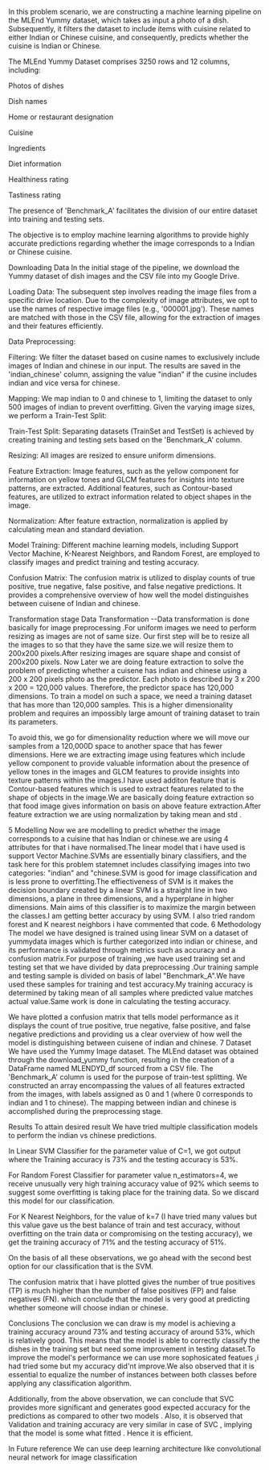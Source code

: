 In this problem scenario, we are constructing a machine learning pipeline on the MLEnd Yummy dataset, which takes as input a photo of a dish. Subsequently, it filters the dataset to include items with cuisine related to either Indian or Chinese cuisine, and consequently, predicts whether the cuisine is Indian or Chinese.

The MLEnd Yummy Dataset comprises 3250 rows and 12 columns, including:

Photos of dishes

Dish names

Home or restaurant designation

Cuisine

Ingredients

Diet information

Healthiness rating

Tastiness rating

The presence of 'Benchmark_A' facilitates the division of our entire dataset into training and testing sets.

The objective is to employ machine learning algorithms to provide highly accurate predictions regarding whether the image corresponds to a Indian or Chinese cuisine.


Downloading Data
In the initial stage of the pipeline, we download the Yummy dataset of dish images and the CSV file into my Google Drive.

Loading Data: The subsequent step involves reading the image files from a specific drive location. Due to the complexity of image attributes, we opt to use the names of respective image files (e.g., '000001.jpg'). These names are matched with those in the CSV file, allowing for the extraction of images and their features efficiently.

Data Preprocessing:

Filtering: We filter the dataset based on cusine names to exclusively include images of Indian and chinese in our input. The results are saved in the 'indian_chinese' column, assigning the value "indian" if the cusine includes indian and vice versa for chinese.

Mapping: We map indian to 0 and chinese to 1, limiting the dataset to only 500 images of indian to prevent overfitting. Given the varying image sizes, we perform a Train-Test Split:

Train-Test Split: Separating datasets (TrainSet and TestSet) is achieved by creating training and testing sets based on the 'Benchmark_A' column.

Resizing: All images are resized to ensure uniform dimensions.

Feature Extraction: Image features, such as the yellow component for information on yellow tones and GLCM features for insights into texture patterns, are extracted. Additional features, such as Contour-based features, are utilized to extract information related to object shapes in the image.

Normalization: After feature extraction, normalization is applied by calculating mean and standard deviation.

Model Training: Different machine learning models, including Support Vector Machine, K-Nearest Neighbors, and Random Forest, are employed to classify images and predict training and testing accuracy.

Confusion Matrix: The confusion matrix is utilized to display counts of true positive, true negative, false positive, and false negative predictions. It provides a comprehensive overview of how well the model distinguishes between cuisene of Indian and chinese.

Transformation stage
Data Transformation --Data transformation is done basically for image preprocessing .For uniform images we need to perform resizing as images are not of same size. Our first step will be to resize all the images to so that they have the same size.we will resize them to 200x200 pixels.After resizing images are square shape and consist of 200x200 pixels. Now Later we are doing feature extraction to solve the problem of predicting whether a cuisene has indian and chinese using a 200 x 200 pixels photo as the predictor. Each photo is described by 3 x 200 x 200 = 120,000 values. Therefore, the predictor space has 120,000 dimensions. To train a model on such a space, we need a training dataset that has more than 120,000 samples. This is a higher dimensionality problem and requires an impossibly large amount of training dataset to train its parameters.

To avoid this, we go for dimensionality reduction where we will move our samples from a 120,000D space to another space that has fewer dimensions. Here we are extracting image using features which include yellow component to provide valuable information about the presence of yellow tones in the images and GLCM features to provide insights into texture patterns within the images.I have used additon feature that is Contour-based features which is used to extract features related to the shape of objects in the image.We are basically doing feature extraction so that food image gives information on basis on above feature extraction.After feature extraction we are using normalization by taking mean and std .

5 Modelling
Now we are modelling to predict whether the image corresponds to a cuisine that has Indian or chinese.we are using 4 attributes for that i have normalised.The linear model that i have used is support Vector Machine.SVMs are essentially binary classifiers, and the task here for this problem statemnet includes classifying images into two categories: "indian" and "chinese.SVM is good for image classification and is less prone to overfitting.The effiectiveness of SVM is it makes the decision boundary created by a linear SVM is a straight line in two dimensions, a plane in three dimensions, and a hyperplane in higher dimensions. Main aims of this classifier is to maximize the margin between the classes.I am getting better accuracy by using SVM. I also tried random forest and K nearest neighbors i have commented that code.
6 Methodology
The model we have designed is trained using linear SVM on a dataset of yummydata images which is further categorized into indian or chinese, and its performance is validated through metrics such as accuracy and a confusion matrix.For purpose of training ,we have used training set and testing set that we have divided by data preprocessing .Our training sample and testing sample is divided on basis of label "Benchmark_A".We have used these samples for training and test accuracy.My training accuracy is determined by taking mean of all samples where predicted value matches actual value.Same work is done in calculating the testing accuracy.

We have plotted a confusion matrix that tells model performance as it displays the count of true positive, true negative, false positive, and false negative predictions and providing us a clear overview of how well the model is distinguishing between cuisene of indian and chinese.
7 Dataset
We have used the Yummy Image dataset. The MLEnd dataset was obtained through the download_yummy function, resulting in the creation of a DataFrame named MLENDYD_df sourced from a CSV file. The 'Benchmark_A' column is used for the purpose of train-test splitting. We constructed an array encompassing the values of all features extracted from the images, with labels assigned as 0 and 1 (where 0 corresponds to indian and 1 to chinese). The mapping between indian and chinese is accomplished during the preprocessing stage.

Results
To attain desired result We have tried multiple classification models to perform the indian vs chinese predictions.

In Linear SVM Classifier for the parameter value of C=1, we got output where the Training accuracy is 73% and the testing accuracy is 53%.

For Random Forest Classifier for parameter value n_estimators=4, we receive unusually very high training accuracy value of 92% which seems to suggest some overfitting is taking place for the training data. So we discard this model for our classification.

For K Nearest Neighbors, for the value of k=7 (I have tried many values but this value gave us the best balance of train and test accuracy, without overfitting on the train data or compromising on the testing accuracy), we get the training accuracy of 71% and the testing accuracy of 51%.

On the basis of all these observations, we go ahead with the second best option for our classification that is the SVM.

The confusion matrix that i have plotted gives the number of true positives (TP) is much higher than the number of false positives (FP) and false negatives (FN). which conclude that the model is very good at predicting whether someone will choose indian or chinese.

 Conclusions
The conclusion we can draw is my model is achieving a training accuracy around 73% and testing accuracy of around 53%, which is relatively good. This means that the model is able to correctly classify the dishes in the training set but need some improvement in testing dataset.To improve the model's performance we can use more sophosicated featues ,i had tried some but my accuracy did'nt improve.We also observed that it is essential to equalize the number of instances between both classes before applying any classification algorithm.

Additionally, from the above observation, we can conclude that SVC provides more significant and generates good expected accuracy for the predictions as compared to other two models . Also, it is observed that Validation and training accuracy are very similar in case of SVC , implying that the model is some what fitted . Hence it is efficient.

In Future reference We can use deep learning architecture like convolutional neural network for image classification
